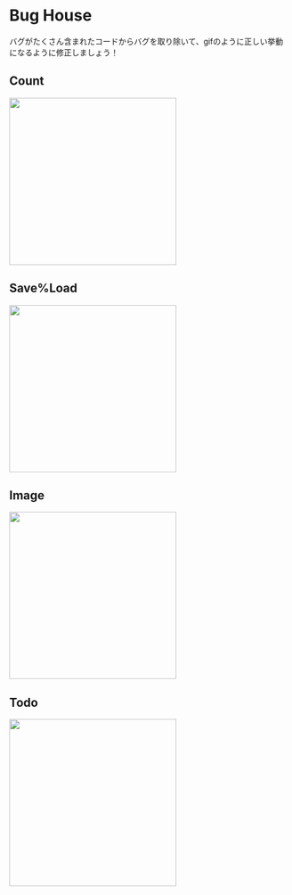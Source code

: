 # Bug House
バグがたくさん含まれたコードからバグを取り除いて、gifのように正しい挙動になるように修正しましょう！
 
## Count
<img src="https://user-images.githubusercontent.com/25949472/85318322-bb92b880-b4fa-11ea-8493-741a1b5a339c.gif" width="300" />

## Save%Load
<img src="https://user-images.githubusercontent.com/25949472/85318337-c2213000-b4fa-11ea-9dc3-e24b3f69a0f1.gif" width="300" />

## Image
<img src="https://user-images.githubusercontent.com/25949472/85318485-07ddf880-b4fb-11ea-85f5-dc66ff8d1127.gif" width="300" />

## Todo
<img src="https://user-images.githubusercontent.com/25949472/85318352-c8afa780-b4fa-11ea-9e1b-df8139cbe2fd.gif" width="300" />


